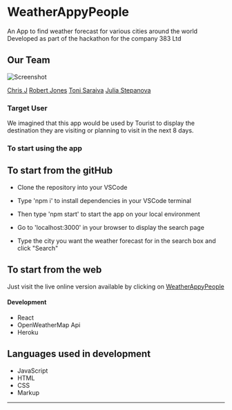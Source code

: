 # WeatherAppyPeople 

An App to find weather forecast for various cities around the world
Developed as part of the hackathon for the company 383 Ltd

## Our Team

![Screenshot](team10.png)


 [Chris J](https://github.com/theusufructuary)
 [Robert Jones](https://github.com/RobertHJones)
 [Toni Saraiva](https://github.com/Tonisaraiva)
 [Julia Stepanova](https://github.com/julija777)




### Target User

We imagined that this app would be used by Tourist to display the destination they are visiting or planning to visit in the next 8 days.


### To start using the app


## To start from the gitHub

- Clone the repository into your VSCode 

- Type 'npm i' to install dependencies in your VSCode terminal

- Then type 'npm start' to start the app on your local environment

- Go to 'localhost:3000' in your browser to display the search page

- Type the city you want the weather forecast for in the search box and click "Search"



## To start from the web

Just visit the live online version available by clicking on [WeatherAppyPeople](https://weather-app-team10.herokuapp.com/)

#### Development 
- React
- OpenWeatherMap Api
- Heroku


## Languages used in development
- JavaScript
- HTML
- CSS
- Markup
---
